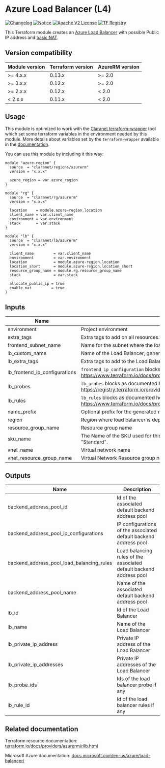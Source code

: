 # Azure Load Balancer (L4)
[![Changelog](https://img.shields.io/badge/changelog-release-green.svg)](CHANGELOG.md) [![Notice](https://img.shields.io/badge/notice-copyright-yellow.svg)](NOTICE) [![Apache V2 License](https://img.shields.io/badge/license-Apache%20V2-orange.svg)](LICENSE) [![TF Registry](https://img.shields.io/badge/terraform-registry-blue.svg)](https://registry.terraform.io/modules/claranet/lb/azurerm/)

This Terraform module creates an [Azure Load Balancer](https://docs.microsoft.com/en-us/azure/load-balancer/load-balancer-overview) 
with possible Public IP address and [basic NAT](https://docs.microsoft.com/en-us/azure/load-balancer/load-balancer-outbound-rules-overview). 

## Version compatibility

| Module version | Terraform version | AzureRM version |
| -------------- | ----------------- | --------------- |
| >= 4.x.x       | 0.13.x            | >= 2.0          |
| >= 3.x.x       | 0.12.x            | >= 2.0          |
| >= 2.x.x       | 0.12.x            | < 2.0           |
| <  2.x.x       | 0.11.x            | < 2.0           |

## Usage

This module is optimized to work with the [Claranet terraform-wrapper](https://github.com/claranet/terraform-wrapper) tool
which set some terraform variables in the environment needed by this module.
More details about variables set by the `terraform-wrapper` available in the [documentation](https://github.com/claranet/terraform-wrapper#environment).

You can use this module by including it this way:

```hcl
module "azure-region" {
  source  = "claranet/regions/azurerm"
  version = "x.x.x"

  azure_region = var.azure_region
}

module "rg" {
  source  = "claranet/rg/azurerm"
  version = "x.x.x"

  location    = module.azure-region.location
  client_name = var.client_name
  environment = var.environment
  stack       = var.stack
}

module "lb" {
  source  = "claranet/lb/azurerm"
  version = "x.x.x"

  client_name         = var.client_name
  environment         = var.environment
  location            = module.azure-region.location
  location_short      = module.azure-region.location_short
  resource_group_name = module.rg.resource_group_name
  stack               = var.stack

  allocate_public_ip = true
  enable_nat         = true
}
```

## Inputs

| Name                             | Description                                                                                                                                | Type          | Default      | Required |
| -------------------------------- | ------------------------------------------------------------------------------------------------------------------------------------------ | ------------- | ------------ | :------: |
| environment                      | Project environment                                                                                                                        | `string`      | n/a          |   yes    |
| extra\_tags                      | Extra tags to add on all resources.                                                                                                        | `map(string)` | `{}`         |    no    |
| frontend\_subnet\_name           | Name for the subnet where the load balancer frontend ip is deployed                                                                        | `string`      | n/a          |   yes    |
| lb\_custom\_name                 | Name of the Load Balancer, generated if not set.                                                                                           | `string`      | `""`         |    no    |
| lb\_extra\_tags                  | Extra tags to add to the Load Balancer.                                                                                                    | `map(string)` | `{}`         |    no    |
| lb\_frontend\_ip\_configurations | `frontend_ip_configuration` blocks as documented here: https://www.terraform.io/docs/providers/azurerm/r/lb.html#frontend_ip_configuration | `map(any)`    | `{}`         |    no    |
| lb\_probes                       | `lb_probes` blocks as documented here: https://registry.terraform.io/providers/hashicorp/azurerm/latest/docs/resources/lb_probe            | `map(any)`    | `{}`         |    no    |
| lb\_rules                        | `lb_rules` blocks as documented here: https://www.terraform.io/docs/providers/azurerm/r/lb_rule                                            | `map(any)`    | `{}`         |    no    |
| name\_prefix                     | Optional prefix for the generated name                                                                                                     | `string`      | `""`         |    no    |
| region                           | Region where load balancer is deployed.                                                                                                    | `string`      | n/a          |   yes    |
| resource\_group\_name            | Resource group name                                                                                                                        | `string`      | n/a          |   yes    |
| sku\_name                        | The Name of the SKU used for this Load Balancer. Possible values are "Basic" and "Standard".                                               | `string`      | `"Standard"` |    no    |
| vnet\_name                       | Virtual network name                                                                                                                       | `string`      | n/a          |   yes    |
| vnet\_resource\_group\_name      | Virtual Network Resource group name                                                                                                        | `string`      | n/a          |   yes    |

## Outputs

| Name                                           | Description                                                         |
| ---------------------------------------------- | ------------------------------------------------------------------- |
| backend\_address\_pool\_id                     | Id of the associated default backend address pool                   |
| backend\_address\_pool\_ip\_configurations     | IP configurations of the associated default backend address pool    |
| backend\_address\_pool\_load\_balancing\_rules | Load balancing rules of the associated default backend address pool |
| backend\_address\_pool\_name                   | Name of the associated default backend address pool                 |
| lb\_id                                         | Id of the Load Balancer                                             |
| lb\_name                                       | Name of the Load Balancer                                           |
| lb\_private\_ip\_address                       | Private IP address of the Load Balancer                             |
| lb\_private\_ip\_addresses                     | Private IP addresses of the Load Balancer                           |
| lb\_probe\_ids                                 | Ids of the load balancer probe if any                               |
| lb\_rule\_id                                   | Id of the load balancer rules if any                                |

## Related documentation

Terraform resource documentation: [terraform.io/docs/providers/azurerm/r/lb.html](https://www.terraform.io/docs/providers/azurerm/r/lb.html)

Microsoft Azure documentation: [docs.microsoft.com/en-us/azure/load-balancer/](https://docs.microsoft.com/en-us/azure/load-balancer/)

